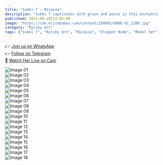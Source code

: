 ```yaml
---
title: "Sukki T – Micasia"
description: "Sukki T captivates with grace and poise in this enchanting Rylsky Art photo set."
published: 2025-09-28T12:05:00
image: "https://cdn.elitebabes.com/content/250691/0006-01_1200.jpg"
category: "Rylsky Art"
tags: ["Sukki T", "Rylsky Art", "Micasia", "Elegant Nude", "Model Set"]
---
```


👉 [Join us on WhatsApp](https://redirecting-kappa.vercel.app/)  
👉 [Follow on Telegram](https://redirecting-kappa.vercel.app/)  
🔞 [Watch Her Live on Cam](https://redirecting-kappa.vercel.app/)  

![Image 01](https://cdn.elitebabes.com/content/250691/0006-01_1200.jpg)  
![Image 02](https://cdn.elitebabes.com/content/250691/0006-02_1200.jpg)  
![Image 03](https://cdn.elitebabes.com/content/250691/0006-03_1200.jpg)  
![Image 04](https://cdn.elitebabes.com/content/250691/0006-04_1200.jpg)  
![Image 05](https://cdn.elitebabes.com/content/250691/0006-05_1200.jpg)  
![Image 06](https://cdn.elitebabes.com/content/250691/0006-06_1200.jpg)  
![Image 07](https://cdn.elitebabes.com/content/250691/0006-07_1200.jpg)  
![Image 08](https://cdn.elitebabes.com/content/250691/0006-08_1200.jpg)  
![Image 09](https://cdn.elitebabes.com/content/250691/0006-09_1200.jpg)  
![Image 10](https://cdn.elitebabes.com/content/250691/0006-10_1200.jpg)  
![Image 11](https://cdn.elitebabes.com/content/250691/0006-11_1200.jpg)  
![Image 12](https://cdn.elitebabes.com/content/250691/0006-12_1200.jpg)  
![Image 13](https://cdn.elitebabes.com/content/250691/0006-13_1200.jpg)  
![Image 14](https://cdn.elitebabes.com/content/250691/0006-14_1200.jpg)  
![Image 15](https://cdn.elitebabes.com/content/250691/0006-15_1200.jpg)  
![Image 16](https://cdn.elitebabes.com/content/250691/0006-16_1200.jpg)  
![Image 17](https://cdn.elitebabes.com/content/250691/0006-17_1200.jpg)  
![Image 18](https://cdn.elitebabes.com/content/250691/0006-18_1200.jpg)